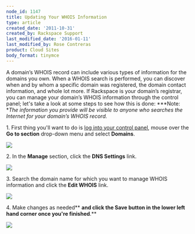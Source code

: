 ```yaml
---
node_id: 1147
title: Updating Your WHOIS Information
type: article
created_date: '2011-10-31'
created_by: Rackspace Support
last_modified_date: '2016-01-11'
last_modified_by: Rose Contreras
product: Cloud Sites
body_format: tinymce
---
```


A domain&rsquo;s WHOIS record can include various types of information for the
domains you own. When a WHOIS search is performed, you can discover when
and by whom a specific domain was registered, the domain contact
information, and whole lot more. If Rackspace is your domain&rsquo;s
registrar, you can manage your domain&rsquo;s WHOIS information through the
control panel; let's take a look at some steps to see how this is
done: ***Note: **The information you provide will be visible to anyone
who searches the Internet for your domain&rsquo;s WHOIS record.*

1\. First thing you'll want to do is [log into your control
panel](http://cp.rackspace.com), mouse over the **Go to
section** drop-down menu and select **Domains**.

![](http://c800721.r21.cf2.rackcdn.com/UpdatingYourWhoisInformation.png)

2\. In the **Manage** section, click the **DNS Settings** link.

![](http://c800721.r21.cf2.rackcdn.com/UpdatingYourWhoisInformation2.png)

3\. Search the domain name for which you want to manage WHOIS information
and click the **Edit WHOIS** link.

![](http://c800721.r21.cf2.rackcdn.com/UpdatingYourWhoisInformation3.png)

4\. Make changes as needed** **and click the **Save** button in the lower
left hand corner once you're finished**.**

![](http://c800721.r21.cf2.rackcdn.com/UpdatingYourWhoisInformation4.png)

